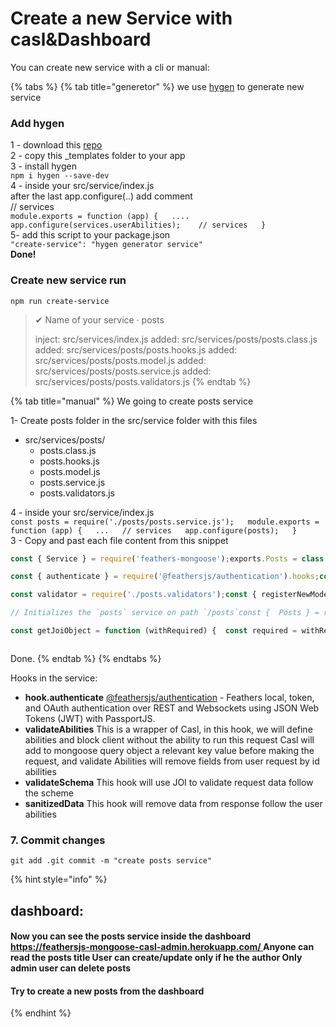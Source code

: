 # Create a new Service with casl&Dashboard

You can create new service with a cli or manual:

{% tabs %}
{% tab title="generetor" %}
we use [hygen](http://hygen.io) to generate new service

### **Add hygen**

  
1 - download this [repo](https://github.com/doronnahum/hygen-FMC/archive/master.zip)  
2 - copy this \_templates folder to your app  
3 - install hygen  
`npm i hygen --save-dev`  
4 - inside your src/service/index.js  
after the last app.configure\(..\) add comment  
// services  
`module.exports = function (app) {  
....  
app.configure(services.userAbilities);   
// services  
}`  
5- add this script to your package.json  
`"create-service": "hygen generator service"`  
**Done!**

### **Create new service run**

`npm run create-service`

> ✔ Name of your service · posts
>
> inject: src/services/index.js added: src/services/posts/posts.class.js added: src/services/posts/posts.hooks.js added: src/services/posts/posts.model.js added: src/services/posts/posts.service.js added: src/services/posts/posts.validators.js
{% endtab %}

{% tab title="manual" %}
We going to create posts service  
  
1- Create posts folder in the src/service folder with this files

* src/services/posts/
  * posts.class.js 
  * posts.hooks.js 
  * posts.model.js 
  * posts.service.js 
  * posts.validators.js 

4 - inside your src/service/index.js  
`const posts = require('./posts/posts.service.js');  
module.exports = function (app) {  
...  
// services  
app.configure(posts);  
}`   
3 - Copy and past each file content from this snippet

```javascript
const { Service } = require('feathers-mongoose');exports.Posts = class Posts extends Service {  };
```

```javascript
const { authenticate } = require('@feathersjs/authentication').hooks;const { hooks } = require('feathers-mongoose-casl');const { validateAbilities, validateSchema, sanitizedData } = hooks;module.exports = {  before: {    all: [      function (hook) {        if (!hook.params.user && hook.params.headers && hook.params.headers.authorization) {          return authenticate('jwt')(hook);        }        else return hook;      }, validateAbilities],    find: [],    get: [],    create: [validateSchema],    update: [validateSchema],    patch: [validateSchema],    remove: []  },  after: {    all: [sanitizedData],    find: [],    get: [],    create: [],    update: [],    patch: [],    remove: []  },  error: {    all: [],    find: [],    get: [],    create: [],    update: [],    patch: [],    remove: []  }};
```

```javascript
const validator = require('./posts.validators');const { registerNewModel } = require('feathers-mongoose-casl');module.exports = function (app) {  const mongooseClient = app.get('mongooseClient');  // Register the validator  const { Schema } = mongooseClient;  const posts = new Schema(registerNewModel.getModelFromJoi(app, validator), {    timestamps: true  });  registerNewModel.setModel(posts);  // This is necessary to avoid model compilation errors in watch mode  // see https://github.com/Automattic/mongoose/issues/1251  try {    return mongooseClient.model('posts');  } catch (e) {    return mongooseClient.model('posts', posts);  }};
```

```javascript
// Initializes the `posts` service on path `/posts`const {  Posts } = require('./posts.class');const createModel = require('./posts.model');const hooks = require('./posts.hooks');const { registerValidator } = require('feathers-mongoose-casl');const validator = require('./posts.validators');module.exports = function (app) {  const Model = createModel(app);  // Register the validator  registerValidator(app, 'posts', validator);  const paginate = app.get('paginate');  const options = {    Model,    paginate,    serviceRules: [      { 'actions': ['manage'], 'roles': ['admin'] },    ],    dashboardConfig: {      sideBarIconName: 'table',      i18n: {        'heIL': {          serviceName: 'posts',          serviceNameMany: 'posts',          serviceNameOne: 'posts',          fields: {            '_id': 'מזהה',            'updatedAt': 'תאריך עדכון',            'createdAt': 'נוצר בתאריך',          }        }      }    }  };  // Initialize our service with any options it requires  app.use('/posts', new  Posts(options, app));  // Get our initialized service so that we can register hooks  const service = app.service('posts');  service.hooks(hooks);};const { Joi } = require('feathers-mongoose-casl');
```

```javascript
const getJoiObject = function (withRequired) {  const required = withRequired ? 'required' : 'optional';  return Joi.object({    author: Joi.objectId().meta({      type: 'ObjectId',      ref: 'users',      displayKey: 'email'    })[required](),    title: Joi.string().min(5)[required]().meta({      dashboard: {        label: 'Post title',        inputProps: JSON.stringify({ style: { background: 'red' } })      }    }),    body: Joi.string()[required](),    rating: Joi.number().max(5).meta({      dashboard: {        hideOnUpdate: true,        hideOnCreate: true,      }    }),    image: Joi.objectId().meta({      type: 'ObjectId',      ref: 'files',      displayKey: 'name'    })  });};module.exports = getJoiObject;
```

```

```

Done.
{% endtab %}
{% endtabs %}

Hooks in the service:

* **hook.authenticate** [@feathersjs/authentication](https://github.com/feathersjs/authentication) - Feathers local, token, and OAuth authentication over REST and Websockets using JSON Web Tokens \(JWT\) with PassportJS.
* **validateAbilities** This is a wrapper of Casl, in this hook, we will define abilities and block client without the ability to run this request Casl will add to mongoose query object a relevant key value before making the request, and validate Abilities will remove fields from user request by id abilities
* **validateSchema** This hook will use JOI to validate request data follow the scheme
* **sanitizedData** This hook will remove data from response follow the user abilities

### 7. Commit changes

```text
git add .git commit -m "create posts service"
```

{% hint style="info" %}
## dashboard: 

#### Now you can see the posts service inside the dashboard [https://feathersjs-mongoose-casl-admin.herokuapp.com/ ](install-feathers-mongoose-casl.md)Anyone can read the posts title User can create/update only if he the author Only admin user can delete posts

#### Try to create a new posts from the dashboard
{% endhint %}



